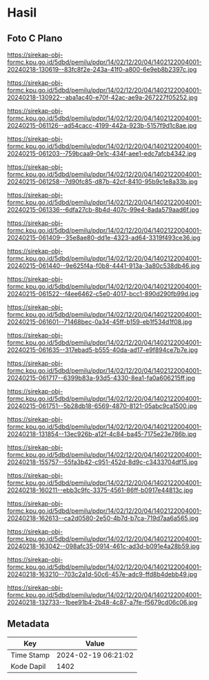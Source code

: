 # Hasil

## Foto C Plano

https://sirekap-obj-formc.kpu.go.id/5dbd/pemilu/pdpr/14/02/12/20/04/1402122004001-20240218-130619--83fc8f2e-243a-41f0-a800-6e9eb8b2397c.jpg

https://sirekap-obj-formc.kpu.go.id/5dbd/pemilu/pdpr/14/02/12/20/04/1402122004001-20240218-130922--aba1ac40-e70f-42ac-ae9a-267227f05252.jpg

https://sirekap-obj-formc.kpu.go.id/5dbd/pemilu/pdpr/14/02/12/20/04/1402122004001-20240215-061126--ad54cacc-4199-442a-923b-5157f9d1c8ae.jpg

https://sirekap-obj-formc.kpu.go.id/5dbd/pemilu/pdpr/14/02/12/20/04/1402122004001-20240215-061203--759bcaa9-0e1c-434f-aee1-edc7afcb4342.jpg

https://sirekap-obj-formc.kpu.go.id/5dbd/pemilu/pdpr/14/02/12/20/04/1402122004001-20240215-061258--7d90fc85-d87b-42cf-8410-95b9c1e8a33b.jpg

https://sirekap-obj-formc.kpu.go.id/5dbd/pemilu/pdpr/14/02/12/20/04/1402122004001-20240215-061336--6dfa27cb-8b4d-407c-99e4-8ada579aad6f.jpg

https://sirekap-obj-formc.kpu.go.id/5dbd/pemilu/pdpr/14/02/12/20/04/1402122004001-20240215-061409--35e8ae80-dd1e-4323-ad64-3319f493ce36.jpg

https://sirekap-obj-formc.kpu.go.id/5dbd/pemilu/pdpr/14/02/12/20/04/1402122004001-20240215-061440--9e625f4a-f0b8-4441-913a-3a80c538db46.jpg

https://sirekap-obj-formc.kpu.go.id/5dbd/pemilu/pdpr/14/02/12/20/04/1402122004001-20240215-061522--f4ee6462-c5e0-4017-bcc1-890d290fb99d.jpg

https://sirekap-obj-formc.kpu.go.id/5dbd/pemilu/pdpr/14/02/12/20/04/1402122004001-20240215-061601--71468bec-0a34-45ff-b159-eb1f534d1f08.jpg

https://sirekap-obj-formc.kpu.go.id/5dbd/pemilu/pdpr/14/02/12/20/04/1402122004001-20240215-061635--317ebad5-b555-40da-ad17-e9f894ce7b7e.jpg

https://sirekap-obj-formc.kpu.go.id/5dbd/pemilu/pdpr/14/02/12/20/04/1402122004001-20240215-061717--6399b83a-93d5-4330-8ea1-fa0a606215ff.jpg

https://sirekap-obj-formc.kpu.go.id/5dbd/pemilu/pdpr/14/02/12/20/04/1402122004001-20240215-061751--5b28db18-6569-4870-8121-05abc9ca1500.jpg

https://sirekap-obj-formc.kpu.go.id/5dbd/pemilu/pdpr/14/02/12/20/04/1402122004001-20240218-131854--13ec926b-a12f-4c84-ba45-7175e23e786b.jpg

https://sirekap-obj-formc.kpu.go.id/5dbd/pemilu/pdpr/14/02/12/20/04/1402122004001-20240218-155757--55fa3b42-c951-452d-8d9c-c3433704df15.jpg

https://sirekap-obj-formc.kpu.go.id/5dbd/pemilu/pdpr/14/02/12/20/04/1402122004001-20240218-160211--ebb3c9fc-3375-4561-86ff-b0917e44813c.jpg

https://sirekap-obj-formc.kpu.go.id/5dbd/pemilu/pdpr/14/02/12/20/04/1402122004001-20240218-162613--ca2d0580-2e50-4b7d-b7ca-719d7aa6a565.jpg

https://sirekap-obj-formc.kpu.go.id/5dbd/pemilu/pdpr/14/02/12/20/04/1402122004001-20240218-163042--098afc35-0914-461c-ad3d-b091e4a28b59.jpg

https://sirekap-obj-formc.kpu.go.id/5dbd/pemilu/pdpr/14/02/12/20/04/1402122004001-20240218-163210--703c2a1d-50c6-457e-adc9-ffd8b4debb49.jpg

https://sirekap-obj-formc.kpu.go.id/5dbd/pemilu/pdpr/14/02/12/20/04/1402122004001-20240218-132733--1bee91b4-2b48-4c87-a7fe-f5679cd06c06.jpg


## Metadata

| Key        | Value               |
| ---------- | ------------------- |
| Time Stamp | 2024-02-19 06:21:02 |
| Kode Dapil | 1402                |




